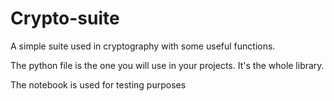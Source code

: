 # Crypto-suite

A simple suite used in cryptography with some useful functions.

The python file is the one you will use in your projects. It's the whole library.

The notebook is used for testing purposes
